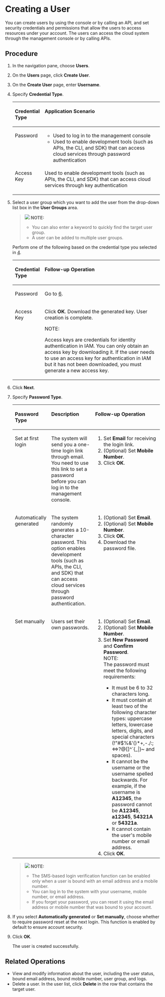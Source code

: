 # Creating a User<a name="en-us_topic_0046611303"></a>

You can create users by using the console or by calling an API, and set security credentials and permissions that allow the users to access resources under your account. The users can access the cloud system through the management console or by calling APIs.

## Procedure<a name="section4493316"></a>

1.  In the navigation pane, choose  **Users**.
2.  On the  **Users**  page, click  **Create User**.
3.  On the  **Create User**  page, enter  **Username**.
4.  <a name="li34423699191838"></a>Specify  **Credential Type**.

    <a name="td98b272b49bd4db1a588159c255cdaa5"></a>
    <table><thead align="left"><tr id="r7717a44256bf4607bd7b2c0b36dc3eef"><th class="cellrowborder" valign="top" width="17%" id="mcps1.1.3.1.1"><p id="en-us_topic_0075357586_p129420581219"><a name="en-us_topic_0075357586_p129420581219"></a><a name="en-us_topic_0075357586_p129420581219"></a><strong id="b84235270618341"><a name="b84235270618341"></a><a name="b84235270618341"></a>Credential Type</strong></p>
    </th>
    <th class="cellrowborder" valign="top" width="83%" id="mcps1.1.3.1.2"><p id="adbfd95bc43394042b6120f8384a3be73"><a name="adbfd95bc43394042b6120f8384a3be73"></a><a name="adbfd95bc43394042b6120f8384a3be73"></a><strong id="b84235270614261"><a name="b84235270614261"></a><a name="b84235270614261"></a>Application Scenario</strong></p>
    </th>
    </tr>
    </thead>
    <tbody><tr id="r314973e6d1244c5d9de4cd09008c76e8"><td class="cellrowborder" valign="top" width="17%" headers="mcps1.1.3.1.1 "><p id="ad266b6140fe44bf2b2aa61b0c835cdd1"><a name="ad266b6140fe44bf2b2aa61b0c835cdd1"></a><a name="ad266b6140fe44bf2b2aa61b0c835cdd1"></a>Password</p>
    </td>
    <td class="cellrowborder" valign="top" width="83%" headers="mcps1.1.3.1.2 "><a name="en-us_topic_0075357586_ul9680404223"></a><a name="en-us_topic_0075357586_ul9680404223"></a><ul id="en-us_topic_0075357586_ul9680404223"><li>Used to log in to the management console</li><li>Used to enable development tools (such as APIs, the CLI, and SDK) that can access cloud services through password authentication</li></ul>
    </td>
    </tr>
    <tr id="r467f09ef88bc4fe5aac2ba79104e7238"><td class="cellrowborder" valign="top" width="17%" headers="mcps1.1.3.1.1 "><p id="en-us_topic_0075357586_p71897482210"><a name="en-us_topic_0075357586_p71897482210"></a><a name="en-us_topic_0075357586_p71897482210"></a>Access Key</p>
    </td>
    <td class="cellrowborder" valign="top" width="83%" headers="mcps1.1.3.1.2 "><p id="en-us_topic_0075357586_p618974192212"><a name="en-us_topic_0075357586_p618974192212"></a><a name="en-us_topic_0075357586_p618974192212"></a>Used to enable development tools (such as APIs, the CLI, and SDK) that can access cloud services through key authentication</p>
    </td>
    </tr>
    </tbody>
    </table>

5.  Select a user group which you want to add the user from the drop-down list box in the  **User Groups**  area.

    >![](/images/icon-note.gif) **NOTE:**   
    >-   You can also enter a keyword to quickly find the target user group.  
    >-   A user can be added to multiple user groups.  

    Perform one of the following based on the credential type you selected in  [4](#li34423699191838).

    <a name="t002a008fb3244abd8cc0ac6ab51456e5"></a>
    <table><thead align="left"><tr id="rdbaf75f2799e4ef6b9d03eac859f0831"><th class="cellrowborder" valign="top" width="16%" id="mcps1.1.3.1.1"><p id="a67a8f255288b482aa46f73c41b7b3ced"><a name="a67a8f255288b482aa46f73c41b7b3ced"></a><a name="a67a8f255288b482aa46f73c41b7b3ced"></a><strong id="b790950683"><a name="b790950683"></a><a name="b790950683"></a>Credential Type</strong></p>
    </th>
    <th class="cellrowborder" valign="top" width="84%" id="mcps1.1.3.1.2"><p id="af9afabffec864412bc2a65e5702e5cd7"><a name="af9afabffec864412bc2a65e5702e5cd7"></a><a name="af9afabffec864412bc2a65e5702e5cd7"></a><strong id="b842352706173910"><a name="b842352706173910"></a><a name="b842352706173910"></a>Follow-up Operation</strong></p>
    </th>
    </tr>
    </thead>
    <tbody><tr id="r8e8df4545b654261a67935ce2939dc8d"><td class="cellrowborder" valign="top" width="16%" headers="mcps1.1.3.1.1 "><p id="a41e9eb5de45c4bc99cb260387bf331ce"><a name="a41e9eb5de45c4bc99cb260387bf331ce"></a><a name="a41e9eb5de45c4bc99cb260387bf331ce"></a>Password</p>
    </td>
    <td class="cellrowborder" valign="top" width="84%" headers="mcps1.1.3.1.2 "><p id="abfed9bc2ae8c4708bca176da52aec042"><a name="abfed9bc2ae8c4708bca176da52aec042"></a><a name="abfed9bc2ae8c4708bca176da52aec042"></a>Go to <a href="#li3972832419523">6</a>.</p>
    </td>
    </tr>
    <tr id="re8d39dbcd9584536819ec534cba2cb25"><td class="cellrowborder" valign="top" width="16%" headers="mcps1.1.3.1.1 "><p id="ab47f7b937dc64cbc9b967aa1b1a48032"><a name="ab47f7b937dc64cbc9b967aa1b1a48032"></a><a name="ab47f7b937dc64cbc9b967aa1b1a48032"></a>Access Key</p>
    </td>
    <td class="cellrowborder" valign="top" width="84%" headers="mcps1.1.3.1.2 "><p id="a811d50246c11440a9a1f563e88eb6b73"><a name="a811d50246c11440a9a1f563e88eb6b73"></a><a name="a811d50246c11440a9a1f563e88eb6b73"></a>Click <strong id="b842352706162233_1"><a name="b842352706162233_1"></a><a name="b842352706162233_1"></a>OK</strong>. Download the generated key. User creation is complete.</p>
    <div class="note" id="n12fd1ad7f40542e2aa13a80d760fd107"><a name="n12fd1ad7f40542e2aa13a80d760fd107"></a><a name="n12fd1ad7f40542e2aa13a80d760fd107"></a><span class="notetitle"> NOTE: </span><div class="notebody"><p id="en-us_topic_0075357586_p78500233013"><a name="en-us_topic_0075357586_p78500233013"></a><a name="en-us_topic_0075357586_p78500233013"></a>Access keys are credentials for identity authentication in IAM. You can only obtain an access key by downloading it. If the user needs to use an access key for authentication in IAM but it has not been downloaded, you must generate a new access key.</p>
    </div></div>
    </td>
    </tr>
    </tbody>
    </table>

6.  <a name="li3972832419523"></a>Click  **Next**.
7.  Specify  **Password Type**.

    <a name="table41771955153717"></a>
    <table><thead align="left"><tr id="r95ec921bc2264c819359f7085aca2962"><th class="cellrowborder" valign="top" width="23.11%" id="mcps1.1.4.1.1"><p id="a87f4a3d370f945889dec3fabfa91e946"><a name="a87f4a3d370f945889dec3fabfa91e946"></a><a name="a87f4a3d370f945889dec3fabfa91e946"></a><strong id="b842352706183927"><a name="b842352706183927"></a><a name="b842352706183927"></a>Password Type</strong></p>
    </th>
    <th class="cellrowborder" valign="top" width="30.680000000000003%" id="mcps1.1.4.1.2"><p id="en-us_topic_0075357586_p817875553713"><a name="en-us_topic_0075357586_p817875553713"></a><a name="en-us_topic_0075357586_p817875553713"></a><strong id="b14438018113629"><a name="b14438018113629"></a><a name="b14438018113629"></a>Description</strong></p>
    </th>
    <th class="cellrowborder" valign="top" width="46.21%" id="mcps1.1.4.1.3"><p id="a3c0d2c149cb54f4783986dfcc2e0ce6b"><a name="a3c0d2c149cb54f4783986dfcc2e0ce6b"></a><a name="a3c0d2c149cb54f4783986dfcc2e0ce6b"></a><strong id="b842352706173910_1"><a name="b842352706173910_1"></a><a name="b842352706173910_1"></a>Follow-up Operation</strong></p>
    </th>
    </tr>
    </thead>
    <tbody><tr id="r00d0b5789a23428d805f49e7f6921d53"><td class="cellrowborder" valign="top" width="23.11%" headers="mcps1.1.4.1.1 "><p id="afefba4c8d2ab46d8808e23b57fcd3871"><a name="afefba4c8d2ab46d8808e23b57fcd3871"></a><a name="afefba4c8d2ab46d8808e23b57fcd3871"></a>Set at first login</p>
    </td>
    <td class="cellrowborder" valign="top" width="30.680000000000003%" headers="mcps1.1.4.1.2 "><p id="a42fe316a2d7f4c6b8125ea8266af121d"><a name="a42fe316a2d7f4c6b8125ea8266af121d"></a><a name="a42fe316a2d7f4c6b8125ea8266af121d"></a>The system will send you a one-time login link through email. You need to use this link to set a password before you can log in to the management console.</p>
    </td>
    <td class="cellrowborder" valign="top" width="46.21%" headers="mcps1.1.4.1.3 "><a name="oa5e508c6d289487996e9e50eafa92ac4"></a><a name="oa5e508c6d289487996e9e50eafa92ac4"></a><ol id="oa5e508c6d289487996e9e50eafa92ac4"><li>Set <strong id="b1951543216274"><a name="b1951543216274"></a><a name="b1951543216274"></a>Email</strong> for receiving the login link.</li><li>(Optional) Set <strong id="b6054922315720_1"><a name="b6054922315720_1"></a><a name="b6054922315720_1"></a>Mobile Number</strong>.</li><li>Click <span class="uicontrol" id="uicontrol196331156152319"><a name="uicontrol196331156152319"></a><a name="uicontrol196331156152319"></a><b>OK</b></span>.</li></ol>
    </td>
    </tr>
    <tr id="r3952b78c8d63445d806d65977d171578"><td class="cellrowborder" valign="top" width="23.11%" headers="mcps1.1.4.1.1 "><p id="aacba1eb6a43a488ca8137acdb687e244"><a name="aacba1eb6a43a488ca8137acdb687e244"></a><a name="aacba1eb6a43a488ca8137acdb687e244"></a>Automatically generated</p>
    </td>
    <td class="cellrowborder" valign="top" width="30.680000000000003%" headers="mcps1.1.4.1.2 "><p id="a280ddfe669a64dbdad38f1708d83bbec"><a name="a280ddfe669a64dbdad38f1708d83bbec"></a><a name="a280ddfe669a64dbdad38f1708d83bbec"></a>The system randomly generates a 10-character password. This option enables development tools (such as APIs, the CLI, and SDK) that can access cloud services through password authentication.</p>
    </td>
    <td class="cellrowborder" valign="top" width="46.21%" headers="mcps1.1.4.1.3 "><a name="ofcf4d47e12fa47c5bebe105ba38916ad"></a><a name="ofcf4d47e12fa47c5bebe105ba38916ad"></a><ol id="ofcf4d47e12fa47c5bebe105ba38916ad"><li>(Optional) Set <strong id="b6054922315720_3"><a name="b6054922315720_3"></a><a name="b6054922315720_3"></a>Email</strong>.</li><li>(Optional) Set <strong id="b948629141"><a name="b948629141"></a><a name="b948629141"></a>Mobile Number</strong>.</li><li>Click <span class="uicontrol" id="uicontrol4803122018241"><a name="uicontrol4803122018241"></a><a name="uicontrol4803122018241"></a><b>OK</b></span>.</li><li>Download the password file.</li></ol>
    </td>
    </tr>
    <tr id="r55ec8743987c4776a12332c8f461a080"><td class="cellrowborder" valign="top" width="23.11%" headers="mcps1.1.4.1.1 "><p id="adcfeb2293dd54c60a080796044d4cf49"><a name="adcfeb2293dd54c60a080796044d4cf49"></a><a name="adcfeb2293dd54c60a080796044d4cf49"></a>Set manually</p>
    </td>
    <td class="cellrowborder" valign="top" width="30.680000000000003%" headers="mcps1.1.4.1.2 "><p id="en-us_topic_0075357586_p317810557375"><a name="en-us_topic_0075357586_p317810557375"></a><a name="en-us_topic_0075357586_p317810557375"></a>Users set their own passwords.</p>
    </td>
    <td class="cellrowborder" valign="top" width="46.21%" headers="mcps1.1.4.1.3 "><a name="oa0341cb6937247769b46169b089e354e"></a><a name="oa0341cb6937247769b46169b089e354e"></a><ol id="oa0341cb6937247769b46169b089e354e"><li>(Optional) Set <strong id="b956866590"><a name="b956866590"></a><a name="b956866590"></a>Email</strong>.</li><li>(Optional) Set <strong id="b295651306"><a name="b295651306"></a><a name="b295651306"></a>Mobile Number</strong>.</li><li>Set <strong id="b842352706222132"><a name="b842352706222132"></a><a name="b842352706222132"></a>New Password</strong> and <strong id="b842352706222134"><a name="b842352706222134"></a><a name="b842352706222134"></a>Confirm Password</strong>.<div class="note" id="n7f8fa3a12c3344659022c6193ae3b008"><a name="n7f8fa3a12c3344659022c6193ae3b008"></a><a name="n7f8fa3a12c3344659022c6193ae3b008"></a><span class="notetitle"> NOTE: </span><div class="notebody"><div class="p" id="aaf4b22233e2745009fc7b1515f136ee3"><a name="aaf4b22233e2745009fc7b1515f136ee3"></a><a name="aaf4b22233e2745009fc7b1515f136ee3"></a>The password must meet the following requirements:<a name="u4d2703e3722d4f56ac1e0e60d83f4a42"></a><a name="u4d2703e3722d4f56ac1e0e60d83f4a42"></a><ul id="u4d2703e3722d4f56ac1e0e60d83f4a42"><li>It must be 6 to 32 characters long.</li><li>It must contain at least two of the following character types: uppercase letters, lowercase letters, digits, and special characters (!"#$%&amp;'()*+,-./:;&lt;=&gt;?@[]^`{_|}~ and spaces).</li><li>It cannot be the username or the username spelled backwards. For example, if the username is <strong id="b842352706113947"><a name="b842352706113947"></a><a name="b842352706113947"></a>A12345</strong>, the password cannot be <strong id="b84235270611407"><a name="b84235270611407"></a><a name="b84235270611407"></a>A12345</strong>, <strong id="b842352706114013"><a name="b842352706114013"></a><a name="b842352706114013"></a>a12345</strong>, <strong id="b842352706114020"><a name="b842352706114020"></a><a name="b842352706114020"></a>54321A</strong> or <strong id="b842352706114028"><a name="b842352706114028"></a><a name="b842352706114028"></a>54321a</strong>.</li><li>It cannot contain the user's mobile number or email address.</li></ul>
    </div>
    </div></div>
    </li><li>Click <span class="uicontrol" id="uicontrol14498122672419"><a name="uicontrol14498122672419"></a><a name="uicontrol14498122672419"></a><b>OK</b></span>.</li></ol>
    </td>
    </tr>
    </tbody>
    </table>

    >![](/images/icon-note.gif) **NOTE:**   
    >-   The SMS-based login verification function can be enabled only when a user is bound with an email address and a mobile number.  
    >-   You can log in to the system with your username, mobile number, or email address.  
    >-   If you forget your password, you can reset it using the email address or mobile number that was bound to your account.  

8.  If you select  **Automatically generated**  or  **Set manually**, choose whether to require password reset at the next login. This function is enabled by default to ensure account security.
9.  Click  **OK**.

    The user is created successfully.


## Related Operations<a name="section5017677711856"></a>

-   View and modify information about the user, including the user status, bound email address, bound mobile number, user group, and logs.
-   Delete a user. In the user list, click  **Delete**  in the row that contains the target user.

